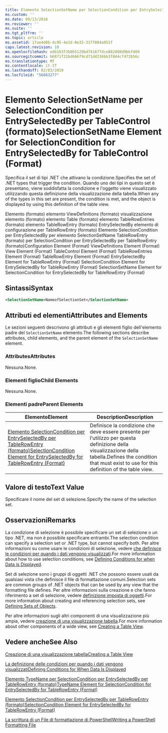 ```yaml
---
title: Elemento SelectionSetName per SelectionCondition per EntrySelectedBy per Table (formato) | Microsoft Docs
ms.custom: ''
ms.date: 09/13/2016
ms.reviewer: ''
ms.suite: ''
ms.tgt_pltfrm: ''
ms.topic: article
ms.assetid: 17ae4d6b-dc95-4a1d-8e32-31ff084a951f
caps.latest.revision: 10
ms.openlocfilehash: edb163f2b0b5129bd741677dce882888d9bbfd89
ms.sourcegitcommit: b6871f21bd666f9cd71dd336bb3f844cf472b56c
ms.translationtype: MT
ms.contentlocale: it-IT
ms.lasthandoff: 02/03/2019
ms.locfileid: "56863277"
---
```

# <a name="selectionsetname-element-for-selectioncondition-for-entryselectedby-for-tablecontrol-format"></a><span data-ttu-id="9c8e3-102">Elemento SelectionSetName per SelectionCondition per EntrySelectedBy per TableControl (formato)</span><span class="sxs-lookup"><span data-stu-id="9c8e3-102">SelectionSetName Element for SelectionCondition for EntrySelectedBy for TableControl (Format)</span></span>

<span data-ttu-id="9c8e3-103">Specifica il set di tipi .NET che attivano la condizione.</span><span class="sxs-lookup"><span data-stu-id="9c8e3-103">Specifies the set of .NET types that trigger the condition.</span></span> <span data-ttu-id="9c8e3-104">Quando uno dei tipi in questo set è presentano, viene soddisfatta la condizione e l'oggetto viene visualizzato utilizzando questa definizione della visualizzazione della tabella.</span><span class="sxs-lookup"><span data-stu-id="9c8e3-104">When any of the types in this set are present, the condition is met, and the object is displayed by using this definition of the table view.</span></span>

<span data-ttu-id="9c8e3-105">Elemento (formato) elemento ViewDefinitions (formato) visualizzazione elemento (formato) elemento Table (formato) elemento TableRowEntries (formato) elemento TableRowEntry (formato) EntrySelectedBy elemento di configurazione per TableRowEntry (formato) Elemento SelectionCondition per EntrySelectedBy per elemento SelectionSetName TableRowEntry (formato) per SelectionCondition per EntrySelectedBy per TableRowEntry (formato)</span><span class="sxs-lookup"><span data-stu-id="9c8e3-105">Configuration Element (Format) ViewDefinitions Element (Format) View Element (Format) TableControl Element (Format) TableRowEntries Element (Format) TableRowEntry Element (Format) EntrySelectedBy Element for TableRowEntry (Format) SelectionCondition Element for EntrySelectedBy for TableRowEntry (Format) SelectionSetName Element for SelectionCondition for EntrySelectedBy for TableRowEntry (Format)</span></span>

## <a name="syntax"></a><span data-ttu-id="9c8e3-106">Sintassi</span><span class="sxs-lookup"><span data-stu-id="9c8e3-106">Syntax</span></span>

```xml
<SelectionSetName>NameofSelectionSet</SelectionSetName>
```

## <a name="attributes-and-elements"></a><span data-ttu-id="9c8e3-107">Attributi ed elementi</span><span class="sxs-lookup"><span data-stu-id="9c8e3-107">Attributes and Elements</span></span>

<span data-ttu-id="9c8e3-108">Le sezioni seguenti descrivono gli attributi e gli elementi figlio dell'elemento padre del `SelectionSetName` elemento.</span><span class="sxs-lookup"><span data-stu-id="9c8e3-108">The following sections describe attributes, child elements, and the parent element of the `SelectionSetName` element.</span></span>

### <a name="attributes"></a><span data-ttu-id="9c8e3-109">Attributes</span><span class="sxs-lookup"><span data-stu-id="9c8e3-109">Attributes</span></span>

<span data-ttu-id="9c8e3-110">Nessuna.</span><span class="sxs-lookup"><span data-stu-id="9c8e3-110">None.</span></span>

### <a name="child-elements"></a><span data-ttu-id="9c8e3-111">Elementi figlio</span><span class="sxs-lookup"><span data-stu-id="9c8e3-111">Child Elements</span></span>

<span data-ttu-id="9c8e3-112">Nessuna.</span><span class="sxs-lookup"><span data-stu-id="9c8e3-112">None.</span></span>

### <a name="parent-elements"></a><span data-ttu-id="9c8e3-113">Elementi padre</span><span class="sxs-lookup"><span data-stu-id="9c8e3-113">Parent Elements</span></span>

|<span data-ttu-id="9c8e3-114">Elemento</span><span class="sxs-lookup"><span data-stu-id="9c8e3-114">Element</span></span>|<span data-ttu-id="9c8e3-115">Description</span><span class="sxs-lookup"><span data-stu-id="9c8e3-115">Description</span></span>|
|-------------|-----------------|
|[<span data-ttu-id="9c8e3-116">Elemento SelectionCondition per EntrySelectedBy per TableRowEntry (formato)</span><span class="sxs-lookup"><span data-stu-id="9c8e3-116">SelectionCondition Element for EntrySelectedBy for TableRowEntry (Format)</span></span>](./selectioncondition-element-for-entryselectedby-for-tablecontrol-format.md)|<span data-ttu-id="9c8e3-117">Definisce la condizione che deve essere presente per l'utilizzo per questa definizione della visualizzazione della tabella.</span><span class="sxs-lookup"><span data-stu-id="9c8e3-117">Defines the condition that must exist to use for this definition of the table view.</span></span>|

## <a name="text-value"></a><span data-ttu-id="9c8e3-118">Valore di testo</span><span class="sxs-lookup"><span data-stu-id="9c8e3-118">Text Value</span></span>

<span data-ttu-id="9c8e3-119">Specificare il nome del set di selezione.</span><span class="sxs-lookup"><span data-stu-id="9c8e3-119">Specify the name of the selection set.</span></span>

## <a name="remarks"></a><span data-ttu-id="9c8e3-120">Osservazioni</span><span class="sxs-lookup"><span data-stu-id="9c8e3-120">Remarks</span></span>

<span data-ttu-id="9c8e3-121">La condizione di selezione è possibile specificare un set di selezione o un tipo .NET, ma non è possibile specificare entrambi.</span><span class="sxs-lookup"><span data-stu-id="9c8e3-121">The selection condition can specify a selection set or .NET type, but cannot specify both.</span></span> <span data-ttu-id="9c8e3-122">Per altre informazioni su come usare le condizioni di selezione, vedere [che definisce le condizioni per quando i dati vengono visualizzati](./defining-conditions-for-displaying-data.md).</span><span class="sxs-lookup"><span data-stu-id="9c8e3-122">For more information about how to use selection conditions, see [Defining Conditions for when Data is Displayed](./defining-conditions-for-displaying-data.md).</span></span>

<span data-ttu-id="9c8e3-123">Set di selezione sono i gruppi di oggetti .NET che possono essere usati da qualsiasi vista che definisce il file di formattazione comuni.</span><span class="sxs-lookup"><span data-stu-id="9c8e3-123">Selection sets are common groups of .NET objects that can be used by any view that the formatting file defines.</span></span> <span data-ttu-id="9c8e3-124">Per altre informazioni sulla creazione e che fanno riferimento a set di selezione, vedere [definizione imposta di oggetti](./defining-selection-sets.md).</span><span class="sxs-lookup"><span data-stu-id="9c8e3-124">For more information about creating and referencing selection sets, see [Defining Sets of Objects](./defining-selection-sets.md).</span></span>

<span data-ttu-id="9c8e3-125">Per altre informazioni sugli altri componenti di una visualizzazione più ampia, vedere [creazione di una visualizzazione tabella](./creating-a-table-view.md).</span><span class="sxs-lookup"><span data-stu-id="9c8e3-125">For more information about other components of a wide view, see [Creating a Table View](./creating-a-table-view.md).</span></span>

## <a name="see-also"></a><span data-ttu-id="9c8e3-126">Vedere anche</span><span class="sxs-lookup"><span data-stu-id="9c8e3-126">See Also</span></span>

[<span data-ttu-id="9c8e3-127">Creazione di una visualizzazione tabella</span><span class="sxs-lookup"><span data-stu-id="9c8e3-127">Creating a Table View</span></span>](./creating-a-table-view.md)

[<span data-ttu-id="9c8e3-128">La definizione delle condizioni per quando i dati vengono visualizzati</span><span class="sxs-lookup"><span data-stu-id="9c8e3-128">Defining Conditions for When Data Is Displayed</span></span>](./defining-conditions-for-displaying-data.md)

[<span data-ttu-id="9c8e3-129">Elemento TypeName per SelectionCondition per EntrySelectedBy per TableRowEntry (formato)</span><span class="sxs-lookup"><span data-stu-id="9c8e3-129">TypeName Element for SelectionCondition for EntrySelectedBy for TableRowEntry (Format)</span></span>](./typename-element-for-selectioncondition-for-entryselectedby-for-tablecontrol-format.md)

[<span data-ttu-id="9c8e3-130">Elemento SelectionCondition per EntrySelectedBy per TableRowEntry (formato)</span><span class="sxs-lookup"><span data-stu-id="9c8e3-130">SelectionCondition Element for EntrySelectedBy for TableRowEntry (Format)</span></span>](./selectioncondition-element-for-entryselectedby-for-tablecontrol-format.md)

[<span data-ttu-id="9c8e3-131">La scrittura di un File di formattazione di PowerShell</span><span class="sxs-lookup"><span data-stu-id="9c8e3-131">Writing a PowerShell Formatting File</span></span>](./writing-a-powershell-formatting-file.md)
